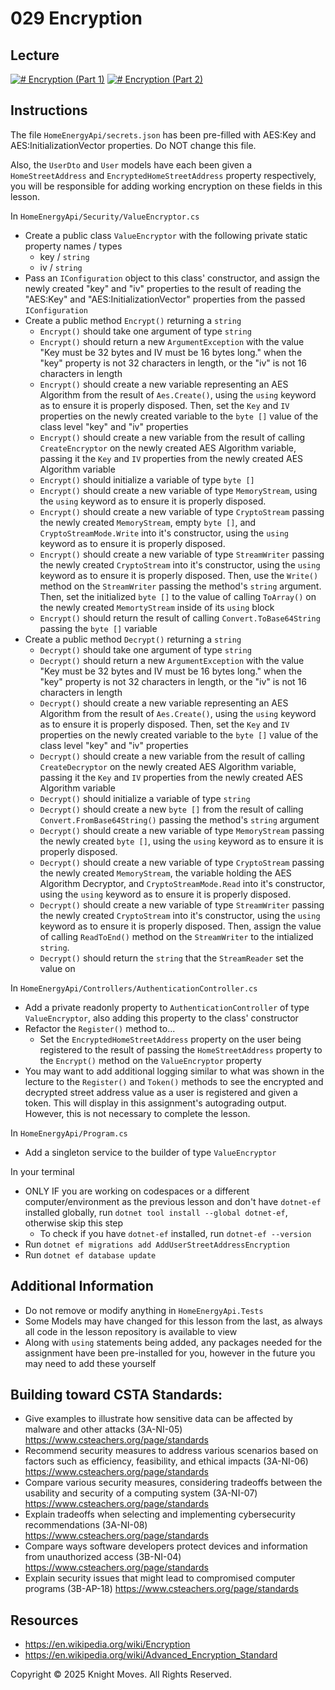 # 029 Encryption

## Lecture

[![# Encryption (Part 1)](https://img.youtube.com/vi/KSoNy85tLOM/0.jpg)](https://www.youtube.com/watch?v=KSoNy85tLOM)
[![# Encryption (Part 2)](https://img.youtube.com/vi/nLe8iiv6Ry8/0.jpg)](https://www.youtube.com/watch?v=nLe8iiv6Ry8)

## Instructions

The file `HomeEnergyApi/secrets.json` has been pre-filled with AES:Key and AES:InitializationVector properties. Do NOT change this file.

Also, the `UserDto` and `User` models have each been given a `HomeStreetAddress` and `EncryptedHomeStreetAddress` property respectively, you will be responsible for adding working encryption on these fields in this lesson.

In `HomeEnergyApi/Security/ValueEncryptor.cs`
- Create a public class `ValueEncryptor` with the following private static property names / types
    - key / `string`
    - iv / `string`
- Pass an `IConfiguration` object to this class' constructor, and assign the newly created "key" and "iv" properties to the result of reading the "AES:Key" and "AES:InitializationVector" properties from the passed `IConfiguration`
- Create a public method `Encrypt()` returning a `string`
    - `Encrypt()` should take one argument of type `string`
    - `Encrypt()` should return a new `ArgumentException` with the value "Key must be 32 bytes and IV must be 16 bytes long." when the "key" property is not 32 characters in length, or the "iv" is not 16 characters in length
    - `Encrypt()` should create a new variable representing an AES Algorithm from the result of `Aes.Create()`, using the `using` keyword as to ensure it is properly disposed. Then, set the `Key` and `IV` properties on the newly created variable to the `byte []` value of the class level "key" and "iv" properties
    - `Encrypt()` should create a new variable from the result of calling `CreateEncryptor` on the newly created AES Algorithm variable, passing it the `Key` and `IV` properties from the newly created AES Algorithm variable
    - `Encrypt()` should initialize a variable of type `byte []`
    - `Encrypt()` should create a new variable of type `MemoryStream`, using the `using` keyword as to ensure it is properly disposed.
    - `Encrypt()` should create a new variable of type `CryptoStream` passing the newly created `MemoryStream`, empty `byte []`, and `CryptoStreamMode.Write` into it's constructor, using the `using` keyword as to ensure it is properly disposed.
    - `Encrypt()` should create a new variable of type `StreamWriter` passing the newly created `CryptoStream` into it's constructor, using the `using` keyword as to ensure it is properly disposed. Then, use the `Write()` method on the `StreamWriter` passing the method's `string` argument. Then, set the initialized `byte []` to the value of calling `ToArray()` on the newly created `MemortyStream` inside of its `using` block
    - `Encrypt()` should return the result of calling `Convert.ToBase64String` passing the `byte []` variable
- Create a public method `Decrypt()` returning a `string`
    - `Decrypt()` should take one argument of type `string`
    - `Decrypt()` should return a new `ArgumentException` with the value "Key must be 32 bytes and IV must be 16 bytes long." when the "key" property is not 32 characters in length, or the "iv" is not 16 characters in length
    - `Decrypt()` should create a new variable representing an AES Algorithm from the result of `Aes.Create()`, using the `using` keyword as to ensure it is properly disposed. Then, set the `Key` and `IV` properties on the newly created variable to the `byte []` value of the class level "key" and "iv" properties
    - `Decrypt()` should create a new variable from the result of calling `CreateDecryptor` on the newly created AES Algorithm variable, passing it the `Key` and `IV` properties from the newly created AES Algorithm variable
    - `Decrypt()` should initialize a variable of type `string`
    - `Decrypt()` should create a new `byte []` from the result of calling `Convert.FromBase64String()` passing the method's `string` argument
    - `Decrypt()` should create a new variable of type `MemoryStream` passing the newly created `byte []`, using the `using` keyword as to ensure it is properly disposed.
    - `Decrypt()` should create a new variable of type `CryptoStream` passing the newly created `MemoryStream`, the variable holding the AES Algorithm Decryptor, and `CryptoStreamMode.Read` into it's constructor, using the `using` keyword as to ensure it is properly disposed.
    - `Decrypt()` should create a new variable of type `StreamWriter` passing the newly created `CryptoStream` into it's constructor, using the `using` keyword as to ensure it is properly disposed. Then, assign the value of calling `ReadToEnd()` method on the `StreamWriter` to the intialized `string`. 
    - `Decrypt()` should return the `string` that the `StreamReader` set the value on

In `HomeEnergyApi/Controllers/AuthenticationController.cs`
- Add a private readonly property to `AuthenticationController` of type `ValueEncryptor`, also adding this property to the class' constructor
- Refactor the `Register()` method to...
    - Set the `EncryptedHomeStreetAddress` property on the user being registered to the result of passing the `HomeStreetAddress` property to the `Encrypt()` method on the `ValueEncryptor` property
- You may want to add additional logging similar to what was shown in the lecture to the `Register()` and `Token()` methods to see the encrypted and decrypted street address value as a user is registered and given a token. This will display in this assignment's autograding output. However, this is not necessary to complete the lesson.

In `HomeEnergyApi/Program.cs`
- Add a singleton service to the builder of type `ValueEncryptor`

In your terminal
- ONLY IF you are working on codespaces or a different computer/environment as the previous lesson and don't have `dotnet-ef` installed globally, run `dotnet tool install --global dotnet-ef`, otherwise skip this step
    - To check if you have `dotnet-ef` installed, run `dotnet-ef --version`
- Run `dotnet ef migrations add AddUserStreetAddressEncryption`
- Run `dotnet ef database update`

## Additional Information
- Do not remove or modify anything in `HomeEnergyApi.Tests`
- Some Models may have changed for this lesson from the last, as always all code in the lesson repository is available to view
- Along with `using` statements being added, any packages needed for the assignment have been pre-installed for you, however in the future you may need to add these yourself

## Building toward CSTA Standards:
- Give examples to illustrate how sensitive data can be affected by malware and other attacks (3A-NI-05) https://www.csteachers.org/page/standards
- Recommend security measures to address various scenarios based on factors such as efficiency, feasibility, and ethical impacts (3A-NI-06) https://www.csteachers.org/page/standards
- Compare various security measures, considering tradeoffs between the usability and security of a computing system (3A-NI-07) https://www.csteachers.org/page/standards
- Explain tradeoffs when selecting and implementing cybersecurity recommendations (3A-NI-08) https://www.csteachers.org/page/standards
- Compare ways software developers protect devices and information from unauthorized access (3B-NI-04) https://www.csteachers.org/page/standards
- Explain security issues that might lead to compromised computer programs (3B-AP-18) https://www.csteachers.org/page/standards

## Resources
- https://en.wikipedia.org/wiki/Encryption
- https://en.wikipedia.org/wiki/Advanced_Encryption_Standard

Copyright &copy; 2025 Knight Moves. All Rights Reserved.
